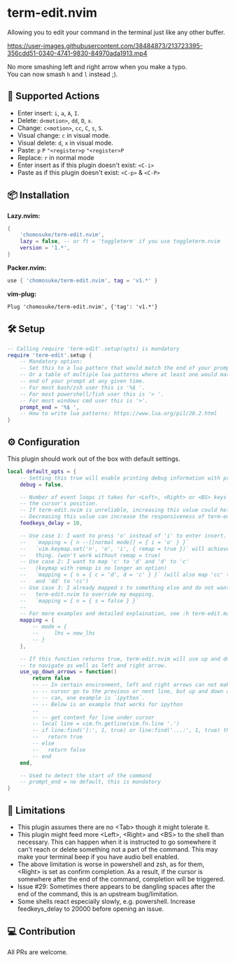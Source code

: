 # term-edit.nvim
Allowing you to edit your command in the terminal just like any other buffer.

https://user-images.githubusercontent.com/38484873/213723395-356cdd51-0340-4741-9830-84970ada1913.mp4

No more smashing left and right arrow when you make a typo.\
You can now smash `h` and `l` instead ;).

## 💪 Supported Actions
- Enter insert: `i`, `a`, `A`, `I`.
- Delete: `d<motion>`, `dd`, `D`, `x`.
- Change: `c<motion>`, `cc`, `C`, `s`, `S`.
- Visual change: `c` in visual mode.
- Visual delete: `d`, `x` in visual mode.
- Paste: `p` `P` `"<register>p` `"<register>P`
- Replace: `r` in normal mode
- Enter insert as if this plugin doesn't exist: `<C-i>`
- Paste as if this plugin doesn't exist: `<C-p>` & `<C-P>`

## 📦 Installation
**Lazy.nvim:**
```lua
{
    'chomosuke/term-edit.nvim',
    lazy = false, -- or ft = 'toggleterm' if you use toggleterm.nvim
    version = '1.*',
}
```
**Packer.nvim:**
```lua
use { 'chomosuke/term-edit.nvim', tag = 'v1.*' }
```
**vim-plug:**
```vim
Plug 'chomosuke/term-edit.nvim', {'tag': 'v1.*'}
```

## 🛠️ Setup
```lua
-- Calling require 'term-edit'.setup(opts) is mandatory
require 'term-edit'.setup {
    -- Mandatory option:
    -- Set this to a lua pattern that would match the end of your prompt.
    -- Or a table of multiple lua patterns where at least one would match the
    -- end of your prompt at any given time.
    -- For most bash/zsh user this is '%$ '.
    -- For most powershell/fish user this is '> '.
    -- For most windows cmd user this is '>'.
    prompt_end = '%$ ',
    -- How to write lua patterns: https://www.lua.org/pil/20.2.html
}
```

## ⚙️ Configuration
This plugin should work out of the box with default settings.
```lua
local default_opts = {
    -- Setting this true will enable printing debug information with print()
    debug = false,

    -- Number of event loops it takes for <Left>, <Right> or <BS> keys to change
    -- the cursor's position.
    -- If term-edit.nvim is unreliable, increasing this value could help.
    -- Decreasing this value can increase the responsiveness of term-edit.nvim
    feedkeys_delay = 10,

    -- Use case 1: I want to press 'o' instead of 'i' to enter insert.
    --   `mapping = { n --[[normal mode]] = { i = 'o' } }`
    --   `vim.keymap.set('n', 'o', 'i', { remap = true })` will achieve the same
    --   thing. (won't work without remap = true)
    -- Use case 2: I want to map 'c' to 'd' and 'd' to 'c'
    --   (keymap with remap is no longer an option)
    --   `mapping = { n = { c = 'd', d = 'c' } }` (will also map 'cc' to 'dd'
    --   and 'dd' to 'cc')
    -- Use case 3: I already mapped s to something else and do not want
    --   term-edit.nvim to override my mapping.
    --   `mapping = { n = { s = false } }`
    --
    -- For more examples and detailed explaination, see :h term-edit.mapping
    mapping = {
        -- mode = {
        --     lhs = new_lhs
        -- }
    },

    -- If this function returns true, term-edit.nvim will use up and down arrow
    -- to navigate as well as left and right arrow.
    use_up_down_arrows = function()
        return false
        -- -- In certain environment, left and right arrows can not make the
        -- -- cursor go to the previous or next line, but up and down arrows
        -- -- can, one example is `ipython`.
        -- -- Below is an example that works for ipython
        --
        -- -- get content for line under cursor
        -- local line = vim.fn.getline(vim.fn.line '.')
        -- if line:find(']:', 1, true) or line:find('...:', 1, true) then
        --   return true
        -- else
        --   return false
        -- end
    end,

    -- Used to detect the start of the command
    -- prompt_end = no default, this is mandatory
}
```

## 🚫 Limitations
- This plugin assumes there are no \<Tab\> though it might tolerate it.
- This plugin might feed more \<Left\>, \<Right\> and \<BS\> to the shell than necessary. This can happen when it is instructed to go somewhere it can't reach or delete something not a part of the command. This may make your terminal beep if you have audio bell enabled.
- The above limitation is worse in powershell and zsh, as for them, \<Right\> is set as confirm completion. As a result, if the cursor is somewhere after the end of the command, completion will be triggered.
- Issue #29: Sometimes there appears to be dangling spaces after the end of the command, this is an upstream bug/limitation.
- Some shells react especially slowly, e.g. powershell. Increase feedkeys_delay to 20000 before opening an issue.

## 💻 Contribution
All PRs are welcome.
